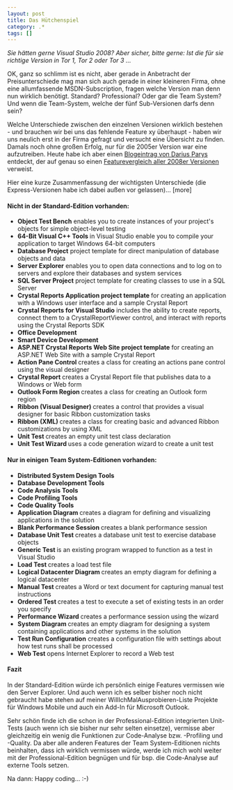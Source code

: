 ```yaml
---
layout: post
title: Das Hütchenspiel
category: .*
tags: []
---
```

<p>
<em>Sie h&auml;tten gerne Visual Studio 2008? Aber sicher, bitte gerne: Ist die f&uuml;r sie richtige Version in Tor 1, Tor 2 oder Tor 3 ...</em> 
</p>
<p>
OK, ganz so schlimm ist es nicht, aber gerade in Anbetracht der Preisunterschiede mag man sich auch gerade in einer kleineren Firma, ohne eine allumfassende MSDN-Subscription, fragen welche Version man denn nun wirklich ben&ouml;tigt. Standard? Professional? Oder gar die Team System? Und wenn die Team-System, welche der f&uuml;nf Sub-Versionen darfs denn sein? 
</p>
<p>
Welche Unterschiede zwischen den einzelnen Versionen wirklich bestehen - und brauchen wir bei uns das fehlende Feature xy &uuml;berhaupt - haben wir uns neulich erst in der Firma gefragt und versucht eine &Uuml;bersicht zu finden. Damals noch ohne gro&szlig;en Erfolg, nur f&uuml;r die 2005er Version war eine aufzutreiben. Heute habe ich aber einen <a href="http://blogs.msdn.com/dparys/archive/2008/01/31/welche-visual-studio-2008-version-brauche-ich.aspx" target="_blank">Blogeintrag von Darius Parys</a> entdeckt, der auf genau so einen <a href="http://msdn2.microsoft.com/en-us/vstudio/products/cc149003.aspx" target="_blank">Featurevergleich aller 2008er Versionen</a> verweist. 
</p>
<p>
Hier eine kurze Zusammenfassung der wichtigsten Unterschiede (die Express-Versionen habe ich dabei au&szlig;en vor gelassen)... [more] 
</p>
<h4>Nicht in der Standard-Edition vorhanden:</h4>
<ul>
	<li><strong>Object Test Bench</strong> enables you to create instances of your project&#39;s objects for simple object-level testing</li>
	<li><strong>64-Bit Visual C++ Tools </strong>in Visual Studio enable you to compile your application to target Windows 64-bit computers</li>
	<li><strong>Database Project</strong> project template for direct manipulation of database objects and data</li>
	<li><strong>Server Explorer</strong> enables you to open data connections and to log on to servers and explore their databases and system services</li>
	<li><strong>SQL Server Project</strong> project template for creating classes to use in a SQL Server</li>
	<li><strong>Crystal Reports Application project template </strong>for creating an application with a Windows user interface and a sample Crystal Report</li>
	<li><strong>Crystal Reports for Visual Studio</strong> includes the ability to create reports, connect them to a CrystalReportViewer control, and interact with reports using the Crystal Reports SDK</li>
	<li><strong>Office Development</strong></li>
	<li><strong>Smart Device Development</strong></li>
	<li><strong>ASP.NET Crystal Reports Web Site project template</strong> for creating an ASP.NET Web Site with a sample Crystal Report</li>
	<li><strong>Action Pane Control </strong>creates a class for creating an actions pane control using the visual designer</li>
	<li><strong>Crystal Report </strong>creates a Crystal Report file that publishes data to a Windows or Web form</li>
	<li><strong>Outlook Form Region </strong>creates a class for creating an Outlook form region</li>
	<li><strong>Ribbon (Visual Designer) </strong>creates a control that provides a visual designer for basic Ribbon customization tasks</li>
	<li><strong>Ribbon (XML) </strong>creates a class for creating basic and advanced Ribbon customizations by using XML</li>
	<li><strong>Unit Test </strong>creates an empty unit test class declaration</li>
	<li><strong>Unit Test Wizard </strong>uses a code generation wizard to create a unit test</li>
</ul>
<h4>Nur in einigen Team System-Editionen vorhanden:</h4>
<ul>
	<li><strong>Distributed System Design Tools</strong></li>
	<li><strong>Database Development Tools</strong></li>
	<li><strong>Code Analysis Tools</strong></li>
	<li><strong>Code Profiling Tools</strong></li>
	<li><strong>Code Quality Tools</strong></li>
	<li><strong>Application Diagram </strong>creates a diagram for defining and visualizing applications in the solution</li>
	<li><strong>Blank Performance Session </strong>creates a blank performance session</li>
	<li><strong>Database Unit Test </strong>creates a database unit test to exercise database objects</li>
	<li><strong>Generic Test </strong>is an existing program wrapped to function as a test in Visual Studio</li>
	<li><strong>Load Test </strong>creates a load test file</li>
	<li><strong>Logical Datacenter Diagram </strong>creates an empty diagram for defining a logical datacenter</li>
	<li><strong>Manual Test </strong>creates a Word or text document for capturing manual test instructions</li>
	<li><strong>Ordered Test </strong>creates a test to execute a set of existing tests in an order you specify</li>
	<li><strong>Performance Wizard </strong>creates a performance session using the wizard</li>
	<li><strong>System Diagram </strong>creates an empty diagram for designing a system containing applications and other systems in the solution</li>
	<li><strong>Test Run Configuration</strong> creates a configuration file with settings about how test runs shall be processed</li>
	<li><strong>Web Test </strong>opens Internet Explorer to record a Web test</li>
</ul>
<h4>Fazit</h4>
<p>
In der Standard-Edition w&uuml;rde ich pers&ouml;nlich einige Features vermissen wie den Server Explorer. Und auch wenn ich es selber bisher noch nicht gebraucht habe stehen auf meiner WillIchMalAusprobieren-Liste Projekte f&uuml;r Windows Mobile und auch ein Add-In f&uuml;r Microsoft Outlook. 
</p>
<p>
Sehr sch&ouml;n finde ich die schon in der Professional-Edition integrierten Unit-Tests (auch wenn ich sie bisher nur sehr selten einsetze), vermisse aber gleichzeitig ein wenig die Funktionen zur Code-Analyse bzw. -Profiling und -Quality. Da aber alle anderen Features der Team System-Editionen nichts beinhalten, dass ich wirklich vermissen w&uuml;rde, werde ich mich wohl weiter mit der Professional-Edition begn&uuml;gen und f&uuml;r bsp. die Code-Analyse auf externe Tools setzen. 
</p>
<p>
Na dann: Happy coding... :-) 
</p>
